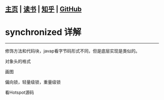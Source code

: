 [主页](http://vonzhou.com)  | [读书](https://github.com/vonzhou/readings)  | [知乎](https://www.zhihu.com/people/vonzhou) | [GitHub](https://github.com/vonzhou)
---
# synchronized 详解
---

修饰方法和代码块，javap看字节码形式不同，但是底层实现是类似的。

对象头的格式

画图

偏向锁，轻量级锁，重量级锁

看Hotspot源码